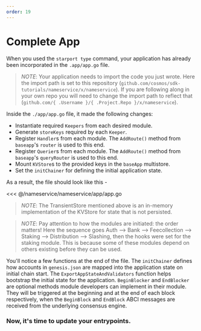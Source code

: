 ```yaml
---
order: 19
---
```


# Complete App

When you used the `starport type` command, your application has already been incorporated in the `.app/app.go` file. 

> _*NOTE*_: Your application needs to import the code you just wrote. Here the import path is set to this repository (`github.com/cosmos/sdk-tutorials/nameservice/x/nameservice`). If you are following along in your own repo you will need to change the import path to reflect that (`github.com/{ .Username }/{ .Project.Repo }/x/nameservice`).

Inside the `./app/app.go` file, it made the following changes:

- Instantiate required `Keepers` from each desired module.
- Generate `storeKeys` required by each `Keeper`.
- Register `Handler`s from each module. The `AddRoute()` method from `baseapp`'s `router` is used to this end.
- Register `Querier`s from each module. The `AddRoute()` method from `baseapp`'s `queryRouter` is used to this end.
- Mount `KVStore`s to the provided keys in the `baseApp` multistore.
- Set the `initChainer` for defining the initial application state.

As a result, the file should look like this - 

<<< @/nameservice/nameservice/app/app.go

> _*NOTE*_: The TransientStore mentioned above is an in-memory implementation of the KVStore for state that is not persisted.

> _*NOTE*_: Pay attention to how the modules are initiated: the order matters! Here the sequence goes Auth --> Bank --> Feecollection --> Staking --> Distribution --> Slashing, then the hooks were set for the staking module. This is because some of these modules depend on others existing before they can be used.

You'll notice a few functions at the end of the file. The `initChainer` defines how accounts in `genesis.json` are mapped into the application state on initial chain start. The `ExportAppStateAndValidators` function helps bootstrap the initial state for the application. `BeginBlocker` and `EndBlocker` are optional methods module developers can implement in their module. They will be triggered at the beginning and at the end of each block respectively, when the `BeginBlock` and `EndBlock` ABCI messages are received from the underlying consensus engine.

### Now, it's time to update your entrypoints.

